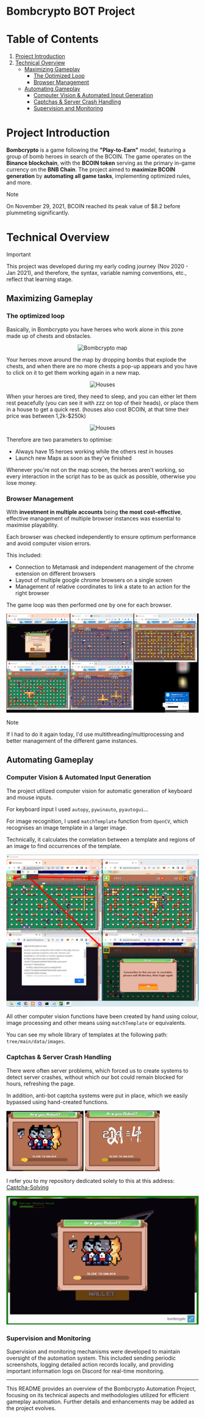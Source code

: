 # Bombcrypto BOT Project

# Table of Contents
1. [Project Introduction](#project-introduction)
2. [Technical Overview](#technical-overview)
    - [Maximizing Gameplay](#maximizing-gameplay)
        - [The Optimized Loop](#the-optimized-loop)
        - [Browser Management](#browser-management)
    - [Automating Gameplay](#automating-gameplay)
        - [Computer Vision & Automated Input Generation](#computer-vision-&-automated-input-generation)
        - [Captchas & Server Crash Handling](#captchas-&-server-crash-handling)
        - [Supervision and Monitoring](#supervision-and-monitoring)

# Project Introduction

**Bombcrypto** is a game following the **"Play-to-Earn"** model, featuring a group of bomb heroes in search of the BCOIN. The game operates on the **Binance blockchain**, with the **BCOIN token** serving as the primary in-game currency on the **BNB Chain**. The project aimed to **maximize BCOIN generation** by **automating all game tasks**, implementing optimized rules, and more.

> [!NOTE]
> On November 29, 2021, BCOIN reached its peak value of $8.2 before plummeting significantly.

# Technical Overview

> [!IMPORTANT]
> This project was developed during my early coding journey (Nov 2020 - Jan 2021), and therefore, the syntax, variable naming conventions, etc., reflect that learning stage.

## Maximizing Gameplay

### The optimized loop

Basically, in Bombcrypto you have heroes who work alone in this zone made up of chests and obstacles. 

<p align="center">
    <img src="https://i.ytimg.com/vi/bw097WMyiUo/maxresdefault.jpg" alt="Bombcrypto map" style="width:50%;">
</p>

Your heroes move around the map by dropping bombs that explode the chests, and when there are no more chests a pop-up appears and you have to click on it to get them working again in a new map.

<p align="center">
    <img src="https://i.ytimg.com/vi/Slw3Pm9Ayek/maxresdefault.jpg" alt="Houses" style="width:40%;">
</p>

When your heroes are tired, they need to sleep, and you can either let them rest peacefully (you can see it with zzz on top of their heads), or place them in a house to get a quick rest. (houses also cost BCOIN, at that time their price was between 1,2k-$250k)

<p align="center">
    <img src="https://www.altcoinbuzz.io/wp-content/uploads/2022/06/1-29-1024x565.png" alt="Houses" style="width:40%;">
</p>

Therefore are two parameters to optimise:
- Always have 15 heroes working while the others rest in houses
- Launch new Maps as soon as they've finished

Whenever you're not on the map screen, the heroes aren't working, so every interaction in the script has to be as quick as possible, otherwise you lose money.

### Browser Management

With **investment in multiple accounts** being **the most cost-effective**, effective management of multiple browser instances was essential to maximise playability.

Each browser was checked independently to ensure optimum performance and avoid computer vision errors.

This included:
- Connection to Metamask and independent management of the chrome extension on different browsers
- Layout of multiple google chrome browsers on a single screen
- Management of relative coordinates to link a state to an action for the right browser

The game loop was then performed one by one for each browser.

<p align="center">
    <img src="https://raw.githubusercontent.com/hugocls/BOT-Bombcrypto/main/data/images/readme/browser_management.png" alt="Description de l'image" style="width:100%;">
</p>

> [!NOTE]
> If I had to do it again today, I'd use multithreading/multiprocessing and better management of the different game instances.

## Automating Gameplay

### Computer Vision & Automated Input Generation

The project utilized computer vision for automatic generation of keyboard and mouse inputs.

For keyboard input I used ```autopy```, ```pywinauto```, ```pyautogui```...

For image recognition, I used ```matchTemplate``` function from ```OpenCV```, which recognises an image template in a larger image.

Technically, it calculates the correlation between a template and regions of an image to find occurrences of the template.

<p align="center">
    <img src="https://raw.githubusercontent.com/hugocls/BOT-Bombcrypto/main/data/images/readme/matchtemplate_.png" alt="Description de l'image" style="width:100%;">
</p>

All other computer vision functions have been created by hand using colour, image processing and other means using ```matchTemplate``` or equivalents.

You can see my whole library of templates at the following path: ```tree/main/data/images```.

### Captchas & Server Crash Handling

There were often server problems, which forced us to create systems to detect server crashes, without which our bot could remain blocked for hours, refreshing the page.

In addition, anti-bot captcha systems were put in place, which we easily bypassed using hand-created functions. 

<p float="left">
    <img src="https://raw.githubusercontent.com/HugoCls/Captcha-Solving/main/Bombcrypto-Puzzle/images/README_IMAGES/captcha_not_done.png" alt="Captcha 1" style="width: 40%;">
    <img src="https://raw.githubusercontent.com/HugoCls/Captcha-Solving/main/Bombcrypto-Numbers-Revealed/images/README_IMAGES/captcha_img.png" alt="Captcha 2" style="width: 39%;">
</p>

I refer you to my repository dedicated solely to this at this address: [Captcha-Solving](https://github.com/HugoCls/Captcha-Solving)

<p align="center">
	<img src="https://github.com/HugoCls/BOT-Bombcrypto/blob/main/data/images/readme/captcha.gif?raw=true" alt="Captcha" style="width: 100%;">
</p>	

### Supervision and Monitoring

Supervision and monitoring mechanisms were developed to maintain oversight of the automation system. This included sending periodic screenshots, logging detailed action records locally, and providing important information logs on Discord for real-time monitoring.

---

This README provides an overview of the Bombcrypto Automation Project, focusing on its technical aspects and methodologies utilized for efficient gameplay automation. Further details and enhancements may be added as the project evolves.
